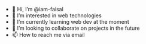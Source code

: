- 👋 Hi, I’m @iam-faisal
- 👀 I’m interested in web technologies
- 🌱 I’m currently learning web dev at the moment
- 💞️ I’m looking to collaborate on projects in the future
- 📫 How to reach me via email

<!---
iam-faisal/iam-faisal is a ✨ special ✨ repository because its `README.md` (this file) appears on your GitHub profile.
You can click the Preview link to take a look at your changes.
--->
